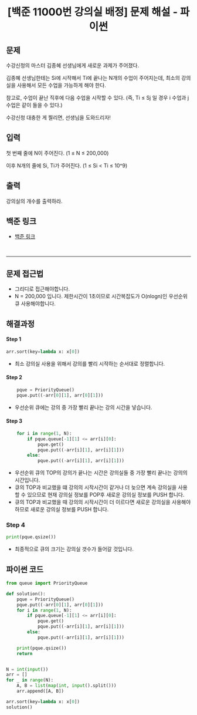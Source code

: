 <center>
<h1> [백준 11000번 강의실 배정] 문제 해설 - 파이썬 </h1>
</center>

## 문제
수강신청의 마스터 김종혜 선생님에게 새로운 과제가 주어졌다. 

김종혜 선생님한테는 Si에 시작해서 Ti에 끝나는 N개의 수업이 주어지는데, 최소의 강의실을 사용해서 모든 수업을 가능하게 해야 한다. 

참고로, 수업이 끝난 직후에 다음 수업을 시작할 수 있다. (즉, Ti ≤ Sj 일 경우 i 수업과 j 수업은 같이 들을 수 있다.)

수강신청 대충한 게 찔리면, 선생님을 도와드리자!
 
## 입력
첫 번째 줄에 N이 주어진다. (1 ≤ N ≤ 200,000)

이후 N개의 줄에 Si, Ti가 주어진다. (1 ≤ Si < Ti ≤ 10^9)

## 출력
강의실의 개수를 출력하라.

## 백준 링크
- [백준 링크](https://www.acmicpc.net/problem/11000)

<br/>

-------------

## 문제 접근법
- 그리디로 접근해야합니다.
- N = 200,000 입니다. 제한시간이 1초이므로 시간복잡도가 O(nlogn)인 우선순위 큐 사용해야합니다.

## 해결과정

#### Step 1

``` python 
arr.sort(key=lambda x: x[0])
```
- 최소 강의실 사용을 위해서 강의를 빨리 시작하는 순서대로 정렬합니다. 

#### Step 2
``` python 
    pque = PriorityQueue()
    pque.put((-arr[0][1], arr[0][1]))
```
- 우선순위 큐에는 강의 중 가장 빨리 끝나는 강의 시간을 넣습니다.

#### Step 3
``` python
    for i in range(1, N):
        if pque.queue[-1][1] <= arr[i][0]:
            pque.get()
            pque.put((-arr[i][1], arr[i][1]))
        else:
            pque.put((-arr[i][1], arr[i][1]))
```
- 우선순위 큐의 TOP의 강의가 끝나는 시간은 강의실들 중 가장 빨리 끝나는 강의의 시간입니다.
- 큐의 TOP과 비교했을 떄 강의의 시작시간이 같거나 더 늦으면 계속 강의실을 사용할 수 있으므로 현재 강의실 정보를 POP후 새로운 강의실 정보를 PUSH 합니다.
- 큐의 TOP과 비교했을 때 강의의 시작시간이 더 이르다면 새로운 강의실을 사용해야하므로 새로운 강의실 정보를 PUSH 합니다.

### Step 4

``` python 
print(pque.qsize())
```

- 최종적으로 큐의 크기는 강의실 갯수가 들어갈 것입니다. 

## 파이썬 코드

``` python
from queue import PriorityQueue

def solution():
    pque = PriorityQueue()
    pque.put((-arr[0][1], arr[0][1]))
    for i in range(1, N):
        if pque.queue[-1][1] <= arr[i][0]:
            pque.get()
            pque.put((-arr[i][1], arr[i][1]))
        else:
            pque.put((-arr[i][1], arr[i][1]))

    print(pque.qsize())
    return


N = int(input())
arr = []
for _ in range(N):
    A, B = list(map(int, input().split()))
    arr.append([A, B])

arr.sort(key=lambda x: x[0])
solution()
```






